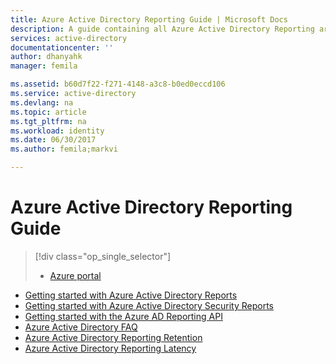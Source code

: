 ```yaml
---
title: Azure Active Directory Reporting Guide | Microsoft Docs
description: A guide containing all Azure Active Directory Reporting articles
services: active-directory
documentationcenter: ''
author: dhanyahk
manager: femila

ms.assetid: b60d7f22-f271-4148-a3c8-b0ed0eccd106
ms.service: active-directory
ms.devlang: na
ms.topic: article
ms.tgt_pltfrm: na
ms.workload: identity
ms.date: 06/30/2017
ms.author: femila;markvi

---
```

# Azure Active Directory Reporting Guide
> [!div class="op_single_selector"]
> * [Azure portal](active-directory-reporting-guide.md)
> 
> 

* [Getting started with Azure Active Directory Reports](active-directory-reporting-azure-portal.md)
* [Getting started with Azure Active Directory Security Reports](active-directory-reporting-security-user-at-risk.md)
* [Getting started with the Azure AD Reporting API](active-directory-reporting-api-getting-started.md)
* [Azure Active Directory FAQ](active-directory-reporting-faq.md)
* [Azure Active Directory Reporting Retention](active-directory-reporting-retention.md)
* [Azure Active Directory Reporting Latency](active-directory-reporting-latencies-azure-portal.md)



